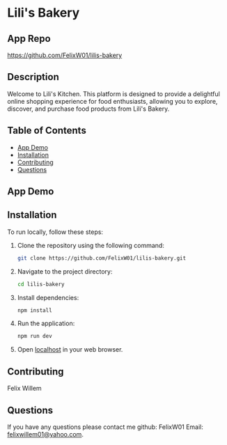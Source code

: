 # Lili's Bakery

## App Repo 
https://github.com/FelixW01/lilis-bakery

## Description
Welcome to Lili's Kitchen. This platform is designed to provide a delightful online shopping experience for food enthusiasts, allowing you to explore, discover, and purchase food products from Lili's Bakery.

## Table of Contents
- [App Demo](#app-demo)
- [Installation](#installation)
- [Contributing](#contributing)
- [Questions](#questions)

## App Demo

## Installation
To run locally, follow these steps:

1. Clone the repository using the following command:
    ```bash
    git clone https://github.com/FelixW01/lilis-bakery.git
    ```

2. Navigate to the project directory:
    ```bash
    cd lilis-bakery
    ```

3. Install dependencies:
    ```bash
    npm install
    ```

4. Run the application:
    ```bash
    npm run dev
    ```

5. Open [localhost](http://127.0.0.1:5173/) in your web browser.


## Contributing
Felix Willem

## Questions
If you have any questions please contact me github: FelixW01 Email: felixwillem01@yahoo.com.

